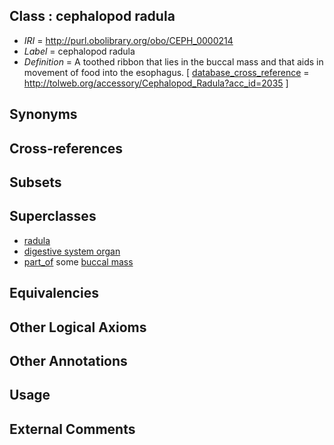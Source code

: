
## Class : cephalopod radula

 * *IRI* = http://purl.obolibrary.org/obo/CEPH_0000214
 * *Label* = cephalopod radula
 * *Definition* = A toothed ribbon that lies in the buccal mass and that aids in movement of food into the esophagus. [ [database_cross_reference](../../ef/oboInOwl#hasDbXref.md) = http://tolweb.org/accessory/Cephalopod_Radula?acc_id=2035 ]

## Synonyms


## Cross-references


## Subsets


## Superclasses

 * [radula](../../UBERON/89/UBERON_0004289.md)
 * [digestive system organ](../../UBERON/65/UBERON_0013765.md)
 * [part_of](../../BFO/50/BFO_0000050.md) some [buccal mass](../../CEPH/39/CEPH_0000039.md)

## Equivalencies


## Other Logical Axioms


## Other Annotations


## Usage


## External Comments

